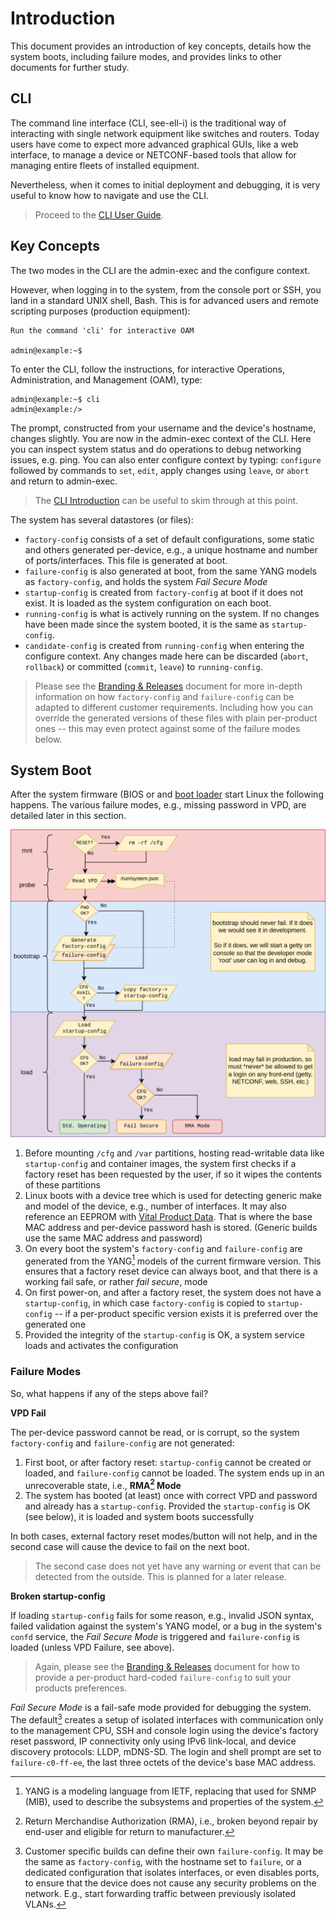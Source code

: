 # Introduction

This document provides an introduction of key concepts, details how
the system boots, including failure modes, and provides links to
other documents for further study.

## CLI

The command line interface (CLI, see-ell-i) is the traditional way of
interacting with single network equipment like switches and routers.
Today users have come to expect more advanced graphical GUIs, like a web
interface, to manage a device or NETCONF-based tools that allow for
managing entire fleets of installed equipment.

Nevertheless, when it comes to initial deployment and debugging, it
is very useful to know how to navigate and use the CLI.

> Proceed to the [CLI User Guide](cli/tutorial.md).


## Key Concepts

The two modes in the CLI are the admin-exec and the configure context.

However, when logging in to the system, from the console port or SSH,
you land in a standard UNIX shell, Bash.  This is for advanced users
and remote scripting purposes (production equipment):

    Run the command 'cli' for interactive OAM
    
    admin@example:~$

To enter the CLI, follow the instructions, for interactive Operations,
Administration, and Management (OAM), type:

    admin@example:~$ cli
    admin@example:/>

The prompt, constructed from your username and the device's hostname,
changes slightly.  You are now in the admin-exec context of the CLI.
Here you can inspect system status and do operations to debug networking
issues, e.g. ping.  You can also enter configure context by typing:
`configure` followed by commands to `set`, `edit`, apply changes using
`leave`, or `abort` and return to admin-exec.

> The [CLI Introduction](cli/introduction.md) can be useful to skim
> through at this point.

The system has several datastores (or files):

 - `factory-config` consists of a set of default configurations, some
   static and others generated per-device, e.g., a unique hostname and
   number of ports/interfaces.   This file is generated at boot.
 - `failure-config` is also generated at boot, from the same YANG models
   as `factory-config`, and holds the system *Fail Secure Mode*
 - `startup-config` is created from `factory-config` at boot if it does
   not exist.  It is loaded as the system configuration on each boot.
 - `running-config` is what is actively running on the system.  If no
   changes have been made since the system booted, it is the same as
   `startup-config`.
 - `candidate-config` is created from `running-config` when entering the
   configure context.  Any changes made here can be discarded (`abort`,
   `rollback`) or committed (`commit`, `leave`) to `running-config`.

> Please see the [Branding & Releases](branding.md) document for more
> in-depth information on how `factory-config` and `failure-config` can
> be adapted to different customer requirements.  Including how you can
> override the generated versions of these files with plain per-product
> ones -- this may even protect against some of the failure modes below.


## System Boot

After the system firmware (BIOS or and [boot loader](boot.md) start
Linux the following happens.  The various failure modes, e.g., missing
password in VPD, are detailed later in this section.

![System boot flowchart](img/fail-secure.svg)

 1. Before mounting `/cfg` and `/var` partitions, hosting read-writable
    data like `startup-config` and container images, the system first
    checks if a factory reset has been requested by the user, if so it
    wipes the contents of these partitions
 2. Linux boots with a device tree which is used for detecting generic
    make and model of the device, e.g., number of interfaces.  It may
    also reference an EEPROM with [Vital Product Data](vpd.md).  That is
    where the base MAC address and per-device password hash is stored.
    (Generic builds use the same MAC address and password)
 3. On every boot the system's `factory-config` and `failure-config` are
    generated from the YANG[^1] models of the current firmware version.
    This ensures that a factory reset device can always boot, and that
    there is a working fail safe, or rather *fail secure*, mode
 4. On first power-on, and after a factory reset, the system does not
    have a `startup-config`, in which case `factory-config` is copied
    to `startup-config` -- if a per-product specific version exists it
    is preferred over the generated one
 5. Provided the integrity of the `startup-config` is OK, a system
    service loads and activates the configuration

### Failure Modes

So, what happens if any of the steps above fail?

**VPD Fail**

The per-device password cannot be read, or is corrupt, so the system
`factory-config` and `failure-config` are not generated:

 1. First boot, or after factory reset: `startup-config` cannot be
    created or loaded, and `failure-config` cannot be loaded.  The
    system ends up in an unrecoverable state, i.e., **RMA[^2] Mode**
 2. The system has booted (at least) once with correct VPD and password
    and already has a `startup-config`.  Provided the `startup-config`
    is OK (see below), it is loaded and system boots successfully

In both cases, external factory reset modes/button will not help, and
in the second case will cause the device to fail on the next boot.

> The second case does not yet have any warning or event that can be
> detected from the outside.  This is planned for a later release.

**Broken startup-config**

If loading `startup-config` fails for some reason, e.g., invalid JSON
syntax, failed validation against the system's YANG model, or a bug in
the system's `confd` service, the *Fail Secure Mode* is triggered and
`failure-config` is loaded (unless VPD Failure, see above).

> Again, please see the [Branding & Releases](branding.md) document for
> how to provide a per-product hard-coded `failure-config` to suit your
> products preferences.

*Fail Secure Mode* is a fail-safe mode provided for debugging the
system.  The default[^3] creates a setup of isolated interfaces with
communication only to the management CPU, SSH and console login using
the device's factory reset password, IP connectivity only using IPv6
link-local, and device discovery protocols: LLDP, mDNS-SD.  The login
and shell prompt are set to `failure-c0-ff-ee`, the last three octets of
the device's base MAC address.

[^1]: YANG is a modeling language from IETF, replacing that used for
    SNMP (MIB), used to describe the subsystems and properties of
	the system.
[^2]: Return Merchandise Authorization (RMA), i.e., broken beyond repair
    by end-user and eligible for return to manufacturer.
[^3]: Customer specific builds can define their own `failure-config`.
    It may be the same as `factory-config`, with the hostname set to
    `failure`, or a dedicated configuration that isolates interfaces, or
    even disables ports, to ensure that the device does not cause any
    security problems on the network.  E.g., start forwarding traffic
    between previously isolated VLANs.
